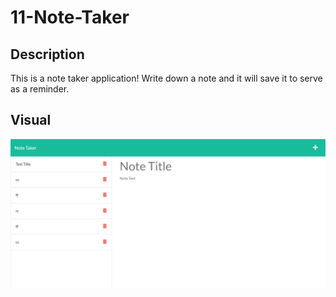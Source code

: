 # 11-Note-Taker

## Description

This is a note taker application! Write down a note and it will save it to serve as a reminder.

## Visual
![Note Taker](./assets/Note-Taker.png)